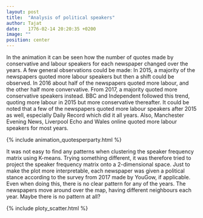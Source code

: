 ```yaml
---
layout: post
title:  "Analysis of political speakers"
author: Tajat
date:   1776-02-14 20:20:35 +0200
image: ""
position: center
---
```

In the animation it can be seen how the number of quotes made by conservative and labour speakers for each newspaper changed over the years. A few general observations could be made: In 2015, a majority of the newspapers quoted more labour speakers but then a shift could be observed. In 2016 about half of the newspapers quoted more labour, and the other half more convervative. From 2017, a majority quoted more conservative speakers instead.  BBC and Independent followed this trend, quoting more labour in 2015 but more conservative thereafter. It could be noted that a few of the newspapers quoted more labour speakers after 2015 as well, especially Daily Record which did it all years. Also, Manchester Evening News, Liverpool Echo and Wales online quoted more labour speakers for most years. 

{% include animation_quotesperparty.html %}

 It was not easy to find any patterns when clustering the speaker frequency matrix using K-means. Trying something different, it was therefore tried to project the speaker frequency matrix onto a 2-dimensional space. Just to make the plot more interpretable, each newspaper was given a political stance according to the survey from 2017 made by YouGow, if applicable. Even when doing this, there is no clear pattern for any of the years. The newspapers move around over the map, having different neighbours each year. Maybe there is no pattern at all?


{% include ploty_scatter.html %}

<!--more-->